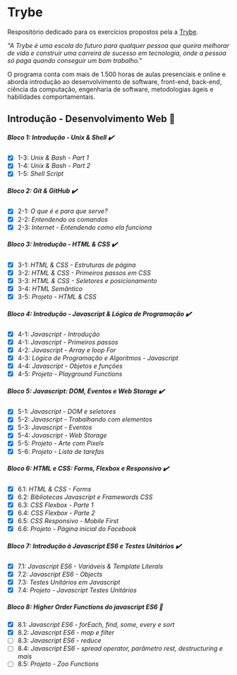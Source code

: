 # Trybe

Respositório dedicado para os exercícios propostos pela a [Trybe](https://www.betrybe.com/).

_"A Trybe é uma escola do futuro para qualquer pessoa que queira melhorar de vida e construir uma carreira de sucesso em tecnologia, onde a pessoa só paga quando conseguir um bom trabalho."_

O programa conta com mais de 1.500 horas de aulas presenciais e online e aborda introdução ao desenvolvimento de software, front-end, back-end, ciência da computação, engenharia de software, metodologias ágeis e habilidades comportamentais.

## Introdução - Desenvolvimento Web :rocket:

##### Bloco 1: Introdução - Unix & Shell :heavy_check_mark:

- [x] 1-3: _Unix & Bash - Part 1_
- [x] 1-4: _Unix & Bash - Part 2_
- [x] 1-5: _Shell Script_

##### Bloco 2: Git & GitHub :heavy_check_mark:

- [x] 2-1: _O que é e para que serve?_
- [x] 2-2: _Entendendo os comandos_
- [x] 2-3: _Internet - Entendendo como ela funciona_

##### Bloco 3: Introdução - HTML & CSS :heavy_check_mark:

- [x] 3-1: _HTML & CSS - Estruturas de página_
- [x] 3-2: _HTML & CSS - Primeiros passos em CSS_
- [x] 3-3: _HTML & CSS - Seletores e posicionamento_
- [x] 3-4: _HTML Semântico_
- [x] 3-5: _Projeto - HTML & CSS_

##### Bloco 4: Introdução - Javascript & Lógica de Programação :heavy_check_mark:

- [x] 4-1: _Javascript - Introdução_
- [x] 4-1: _Javascript - Primeiros passos_
- [x] 4-2: _Javascript - Array e loop For_
- [x] 4-3: _Lógica de Programação e Algoritmos - Javascript_
- [x] 4-4: _Javascript - Objetos e funções_
- [x] 4-5: _Projeto - Playground Functions_

##### Bloco 5: Javascript: DOM, Eventos e Web Storage :heavy_check_mark:

- [x] 5-1: _Javascript - DOM e seletores_
- [x] 5-2: _Javascript - Trabalhando com elementos_
- [x] 5-3: _Javascript - Eventos_
- [x] 5-4: _Javascript - Web Storage_
- [x] 5-5: _Projeto - Arte com Pixels_
- [x] 5-6: _Projeto - Lista de tarefas_

##### Bloco 6: HTML e CSS: Forms, Flexbox e Responsivo :heavy_check_mark:

- [x] 6.1: _HTML & CSS - Forms_
- [x] 6.2: _Bibliotecas Javascript e Framewords CSS_
- [x] 6.3: _CSS Flexbox - Parte 1_
- [x] 6.4: _CSS Flexbox - Parte 2_
- [x] 6.5: _CSS Responsivo - Mobile First_
- [x] 6.6: _Projeto - Página inicial do Facebook_

##### Bloco 7: Introdução à Javascript ES6 e Testes Unitários :heavy_check_mark:

- [x] 7.1: _Javascript ES6 - Variáveis & Template Literals_
- [x] 7.2: _Javascript ES6 - Objects_
- [x] 7.3: _Testes Unitários em Javascript_
- [x] 7.4: _Projeto - Javascript Testes Unitários_

##### Bloco 8: Higher Order Functions do javascript ES6 :round_pushpin:

- [x] 8.1: _Javascript ES6 - forEach, find, some, every e sort_
- [x] 8.2: _Javascript ES6 - map e filter_
- [ ] 8.3: _Javascript ES6 - reduce_
- [ ] 8.4: _Javascript ES6 - spread operator, parâmetro rest, destructuring e mais_
- [ ] 8.5: _Projeto - Zoo Functions_